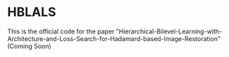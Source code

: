 # HBLALS
This is the official code for the paper "Hierarchical-Bilevel-Learning-with-Architecture-and-Loss-Search-for-Hadamard-based-Image-Restoration" (Coming Soon)
